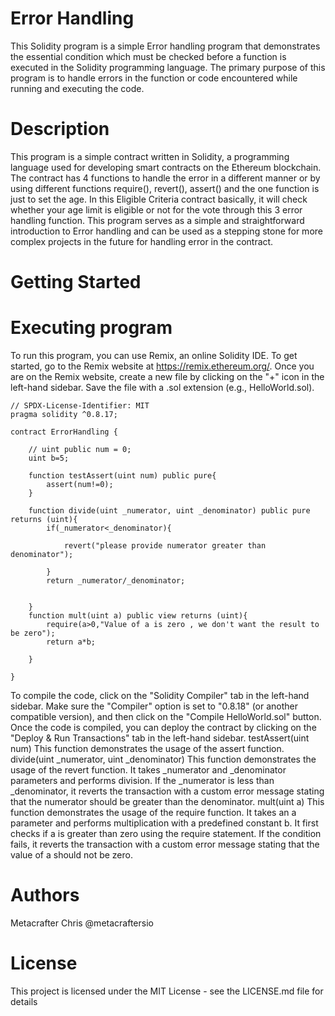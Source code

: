 # Error Handling
This Solidity program is a simple Error handling program that demonstrates the essential condition which must be checked before a function is executed in the Solidity programming language.
The primary purpose of this program is to handle errors in the function or code encountered while running and executing the code.
# Description
This program is a simple contract written in Solidity, a programming language used for developing smart contracts on the Ethereum blockchain.
The contract has 4 functions to handle the error in a different manner or by using different functions require(), revert(), assert() and the one function is just to set the age. 
In this Eligible Criteria contract basically, it will check whether your age limit is eligible or not for the vote through this 3 error handling function. 
This program serves as a simple and straightforward introduction to Error handling and can be used as a stepping stone for more complex projects in the future for handling error in the contract.
# Getting Started
# Executing program
To run this program, you can use Remix, an online Solidity IDE. To get started, go to the Remix website at https://remix.ethereum.org/.
Once you are on the Remix website, create a new file by clicking on the "+" icon in the left-hand sidebar. Save the file with a .sol extension (e.g., HelloWorld.sol).
```
// SPDX-License-Identifier: MIT
pragma solidity ^0.8.17;

contract ErrorHandling {
   
    // uint public num = 0;
    uint b=5;

    function testAssert(uint num) public pure{
        assert(num!=0);
    }

    function divide(uint _numerator, uint _denominator) public pure returns (uint){
        if(_numerator<_denominator){
           
            revert("please provide numerator greater than denominator");
            
        }
        return _numerator/_denominator;
       

    }
    function mult(uint a) public view returns (uint){
        require(a>0,"Value of a is zero , we don't want the result to be zero");
        return a*b;

    }

}
```
To compile the code, click on the "Solidity Compiler" tab in the left-hand sidebar. Make sure the "Compiler" option is set to "0.8.18" (or another compatible version), and then click on the "Compile HelloWorld.sol" button.
Once the code is compiled, you can deploy the contract by clicking on the "Deploy & Run Transactions" tab in the left-hand sidebar.
testAssert(uint num)
This function demonstrates the usage of the assert function.
divide(uint _numerator, uint _denominator)
This function demonstrates the usage of the revert function.
It takes _numerator and _denominator parameters and performs division.
If the _numerator is less than _denominator, it reverts the transaction with a custom error message stating that the numerator should be greater than the denominator.
mult(uint a)
This function demonstrates the usage of the require function.
It takes an a parameter and performs multiplication with a predefined constant b.
It first checks if a is greater than zero using the require statement.
If the condition fails, it reverts the transaction with a custom error message stating that the value of a should not be zero.
# Authors
Metacrafter Chris
@metacraftersio

# License
This project is licensed under the MIT License - see the LICENSE.md file for details
